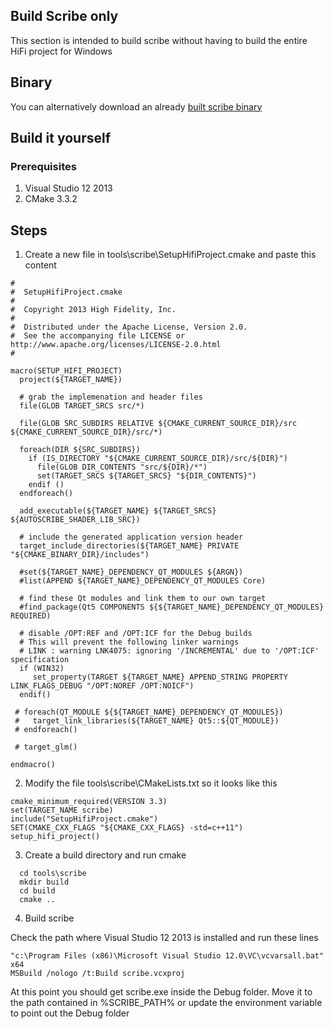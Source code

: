 ## Build Scribe only

This section is intended to build scribe without having to build the entire HiFi project for Windows

## Binary

You can alternatively download an already [built scribe binary](https://drive.google.com/open?id=0BzVk5wZGx4Ztc0tpelgxdjF1dkU)

## Build it yourself

### Prerequisites

1. Visual Studio 12 2013
2. CMake 3.3.2

## Steps

1. Create a new file in tools\scribe\SetupHifiProject.cmake and paste this content

````
#
#  SetupHifiProject.cmake
#
#  Copyright 2013 High Fidelity, Inc.
#
#  Distributed under the Apache License, Version 2.0.
#  See the accompanying file LICENSE or http://www.apache.org/licenses/LICENSE-2.0.html
#

macro(SETUP_HIFI_PROJECT)
  project(${TARGET_NAME})

  # grab the implemenation and header files
  file(GLOB TARGET_SRCS src/*)

  file(GLOB SRC_SUBDIRS RELATIVE ${CMAKE_CURRENT_SOURCE_DIR}/src ${CMAKE_CURRENT_SOURCE_DIR}/src/*)

  foreach(DIR ${SRC_SUBDIRS})
    if (IS_DIRECTORY "${CMAKE_CURRENT_SOURCE_DIR}/src/${DIR}")
      file(GLOB DIR_CONTENTS "src/${DIR}/*")
      set(TARGET_SRCS ${TARGET_SRCS} "${DIR_CONTENTS}")
    endif ()
  endforeach()

  add_executable(${TARGET_NAME} ${TARGET_SRCS} ${AUTOSCRIBE_SHADER_LIB_SRC})

  # include the generated application version header
  target_include_directories(${TARGET_NAME} PRIVATE "${CMAKE_BINARY_DIR}/includes")

  #set(${TARGET_NAME}_DEPENDENCY_QT_MODULES ${ARGN})
  #list(APPEND ${TARGET_NAME}_DEPENDENCY_QT_MODULES Core)

  # find these Qt modules and link them to our own target
  #find_package(Qt5 COMPONENTS ${${TARGET_NAME}_DEPENDENCY_QT_MODULES} REQUIRED)

  # disable /OPT:REF and /OPT:ICF for the Debug builds
  # This will prevent the following linker warnings
  # LINK : warning LNK4075: ignoring '/INCREMENTAL' due to '/OPT:ICF' specification
  if (WIN32)
     set_property(TARGET ${TARGET_NAME} APPEND_STRING PROPERTY LINK_FLAGS_DEBUG "/OPT:NOREF /OPT:NOICF")
  endif()

 # foreach(QT_MODULE ${${TARGET_NAME}_DEPENDENCY_QT_MODULES})
 #   target_link_libraries(${TARGET_NAME} Qt5::${QT_MODULE})
 # endforeach()

 # target_glm()

endmacro()
````

2. Modify the file tools\scribe\CMakeLists.txt so it looks like this

````
cmake_minimum_required(VERSION 3.3)
set(TARGET_NAME scribe)
include("SetupHifiProject.cmake")
SET(CMAKE_CXX_FLAGS "${CMAKE_CXX_FLAGS} -std=c++11")
setup_hifi_project()
````

3. Create a build directory and run cmake

````
  cd tools\scribe
  mkdir build 
  cd build
  cmake ..
````

4. Build scribe

Check the path where Visual Studio 12 2013 is installed and run these lines

````
"c:\Program Files (x86)\Microsoft Visual Studio 12.0\VC\vcvarsall.bat" x64
MSBuild /nologo /t:Build scribe.vcxproj

````

At this point you should get scribe.exe inside the Debug folder. Move it to the path contained in %SCRIBE_PATH% or update the environment variable to point out the Debug folder


